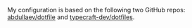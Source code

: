 My configuration is based on the following two GitHub repos: [abdullaev/dotfile](https://github.com/abdullaev/dotfiles) and [typecraft-dev/dotfiles](https://github.com/typecraft-dev/dotfiles).
